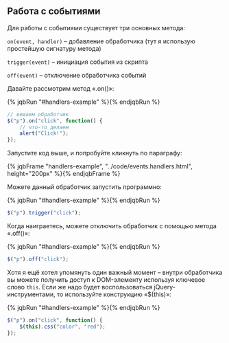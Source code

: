 ## Работа с событиями

Для работы с событиями существует три основных метода:

`on(event, handler)` – добавление обработчика (тут я использую простейшую сигнатуру метода)

`trigger(event)` – инициация события из скрипта

`off(event)` – отключение обработчика событий

Давайте рассмотрим метод «.on()»:

{% jqbRun "#handlers-example" %}{% endjqbRun %}
```javascript
// вешаем обработчик
$("p").on("click", function() {
    // что-то делаем
    alert("Click!");
});
```

Запустите код выше, и попробуйте кликнуть по параграфу:

{% jqbFrame "handlers-example", "../code/events.handlers.html", height="200px" %}{% endjqbFrame %}

Можете данный обработчик запустить программно:

{% jqbRun "#handlers-example" %}{% endjqbRun %}
```javascript
$("p").trigger("click");
```

Когда наиграетесь, можете отключить обработчик с помощью метода «.off()»:

{% jqbRun "#handlers-example" %}{% endjqbRun %}
```javascript
$("p").off("click");
```

Хотя я ещё хотел упомянуть один важный момент – внутри обработчика вы можете получить доступ к DOM-элементу используя ключевое слово `this`. Если же надо будет воспользоваться jQuery-инструментами, то используйте конструкцию «$(this)»: 


{% jqbRun "#handlers-example" %}{% endjqbRun %}
```javascript
$("p").on("click", function() {
    $(this).css("color", "red");
});
```
